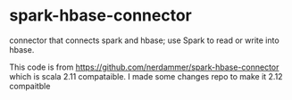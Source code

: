 # spark-hbase-connector
connector that connects spark and hbase; use Spark to read or write into hbase.

This code is from https://github.com/nerdammer/spark-hbase-connector which is scala 2.11 compataible.
I made some changes repo to make it 2.12 compaitble
